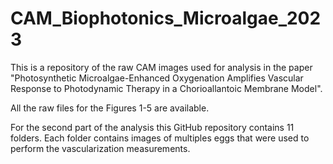 # CAM_Biophotonics_Microalgae_2023
This is a repository of the raw CAM images used for analysis in the paper "Photosynthetic Microalgae-Enhanced Oxygenation Amplifies Vascular Response to  Photodynamic Therapy in a  Chorioallantoic Membrane Model".


All the raw files for the Figures 1-5 are available. 

For the second part of the analysis this GitHub repository contains 11 folders. Each folder contains images of multiples eggs that were used to perform the vascularization measurements.


